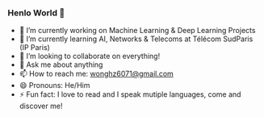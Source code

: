 ### Henlo World 👋



- 🔭 I’m currently working on Machine Learning & Deep Learning Projects
- 🌱 I’m currently learning AI, Networks & Telecoms at Télécom SudParis (IP Paris)
- 👯 I’m looking to collaborate on everything!
- 💬 Ask me about anything
- 📫 How to reach me: wonghz6071@gmail.com
- 😄 Pronouns: He/Him
- ⚡ Fun fact: I love to read and I speak mutiple languages, come and discover me!
